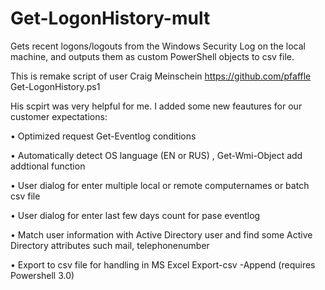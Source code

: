 Get-LogonHistory-mult
=====================

Gets recent logons/logouts from the Windows Security Log on the local machine, and outputs them as custom PowerShell objects to csv file. 

This is remake script of user Craig Meinschein https://github.com/pfaffle Get-LogonHistory.ps1

His scpirt was very helpful for me. I added some new feautures for our customer expectations:

•	Optimized request Get-Eventlog conditions

•	Automatically detect OS language (EN or RUS) , Get-Wmi-Object  add addtional function

•	User dialog for enter multiple local or remote computernames or batch csv file 

•	User dialog for enter last few days count for pase eventlog 

•	Match user information with Active Directory user and find some Active Directory attributes such mail, telephonenumber

•	Export to csv file for handling in MS Excel Export-csv -Append (requires Powershell 3.0)


